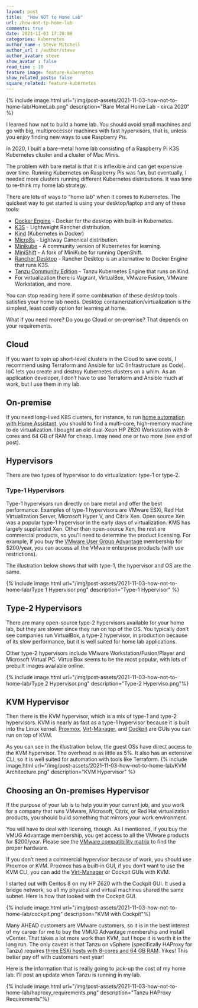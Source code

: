 ```yaml
---
layout: post
title:  "How NOT to Home Lab"
url: /how-not-tp-home-lab
comments: true
date: 2021-11-03 17:20:08
categories: kubernetes
author_name : Steve Mitchell
author_url : /author/steve
author_avatar: steve
show_avatar : false
read_time : 10
feature_image: feature-kubernetes
show_related_posts: false
square_related: feature-kubernetes
---
```

{% include image.html url="/img/post-assets/2021-11-03-how-not-to-home-lab/HomeLab.png" description="Bare Metal Home Lab - circa 2020" %}

I learned how not to build a home lab. You should avoid small machines and go with big, multiprocessor machines with fast hypervisors, that is, unless you enjoy finding new ways to use Raspberry Pis.

In 2020, I built a bare-metal home lab consisting of a Raspberry Pi K3S Kubernetes cluster and a cluster of Mac Minis.

The problem with bare metal is that it is inflexible and can get expensive over time. Running Kubernetes on Raspberry Pis was fun, but eventually, I needed more clusters running different Kubernetes distributions. It was time to re-think my home lab strategy.

There are lots of ways to “home lab” when it comes to Kubernetes. The quickest way to get started is using your desktop/laptop and any of these tools:

* <a href="https://birthday.play-with-docker.com/kubernetes-docker-desktop/">Docker Engine</a> - Docker for the desktop with built-in Kubernetes.
* <a href="https://k3s.io">K3S</a> - Lightweight Rancher distribution.
* <a href="https://kind.sigs.k8s.io">Kind</a> (Kubernetes in Docker)
* <a href="https://microk8s.io">Micro8s</a> - Lightway Canonical distribution.
* <a href="https://minikube.sigs.k8s.io/docs/start/">Minikube</a> - A community version of Kubernetes for learning. 
* <a href="https://github.com/minishift/minishift">MiniShift</a> - A fork of MiniKube for running OpenShift.
* <a href="https://rancherdesktop.io">Rancher Desktop</a> - Rancher Desktop is an alternative to Docker Engine that runs K3S.
* <a href="https://tanzucommunityedition.io">Tanzu Community Edition</a> - Tanzu Kubernetes Engine that runs on Kind.
* For virtualization there is Vagrant, VirtualBox, VMware Fusion, VMware Workstation, and more.

You can stop reading here if some combination of these desktop tools satisfies your home lab needs. Desktop containerization/virtualization is the simplest, least costly option for learning at home.

What if you need more? Do you go Cloud or on-premise? That depends on your requirements.
## Cloud
If you want to spin up short-level clusters in the Cloud to save costs, I recommend using Terraform and Ansible for IaC (Infrastructure as Code). IoC lets you create and destroy Kubernetes clusters on a whim. As an application developer, I don’t have to use Terraform and Ansible much at work, but I use them in my lab.
## On-premise
If you need long-lived K8S clusters, for instance, to run <a href="https://www.youtube.com/watch?v=icyTnoonRqI">home automation with Home Assistant</a>, you should to find a multi-core, high-memory machine to do virtualization. I bought an old dual-Xeon HP Z620 Workstation with 8-cores and 64 GB of RAM for cheap. I may need one or two more (see end of post).
## Hypervisors
There are two types of hypervisor to do virtualization: type-1 or type-2.
### Type-1 Hypervisors
Type-1 hypervisors run directly on bare metal and offer the best performance. Examples of type-1 hypervisors are VMware ESXi, Red Hat Virtualization Server, Microsoft Hyper V, and Citrix Xen. Open source Xen was a popular type-1 hypervisor in the early days of virtualization. KMS has largely supplanted Xen. Other than open-source Xen, the rest are commercial products, so you’ll need to determine the product licensing. For example, if you buy the <a href="https://www.vmug.com/membership/vmug-advantage-membership/">VMware User Group Advantage</a> membership for $200/year, you can access all the VMware enterprise products (with use restrictions).

The illustration below shows that with type-1, the hypervisor and OS are the same. 

{% include image.html url="/img/post-assets/2021-11-03-how-not-to-home-lab/Type 1 Hypervisor.png" description="Type-1 Hypervisor" %}
## Type-2 Hypervisors
There are many open-source type-2 hypervisors available for your home lab, but they are slower since they run on top of the OS.  You typically don’t see companies run VirtualBox, a type-2 hypervisor, in production because of its slow performance, but it is well suited for home lab applications. 

Other type-2 hypervisors include VMware Workstation/Fusion/Player and Microsoft Virtual PC. VirtualBox seems to be the most popular, with lots of prebuilt images available online.

{% include image.html url="/img/post-assets/2021-11-03-how-not-to-home-lab/Type 2 Hypervisor.png" description="Type-2 Hyperviso.png"%}
## KVM Hypervisor
Then there is the KVM hypervisor, which is a mix of type-1 and type-2 hypervisors. KVM is nearly as fast as a type-1 hypervisor because it is built into the Linux kernel. <a href="https://www.proxmox.com/en/">Proxmox</a>, <a href="https://virt-manager.org">Virt-Manager</a>, and <a href="https://cockpit-project.org">Cockpit</a> are GUIs you can run on top of KVM.

As you can see in the illustration below, the guest OSs have direct access to the KVM hypervisor. The overhead is as little as 5%. It also has an extensive CLI, so it is well suited for automation with tools like Terraform.
{% include image.html url="/img/post-assets/2021-11-03-how-not-to-home-lab/KVM Architecture.png" description="KVM Hypervisor" %}
## Choosing an On-premises Hypervisor
If the purpose of your lab is to help you in your current job, and you work for a company that runs VMware, Microsoft, Citrix, or Red Hat virtualization products, you should build something that mirrors your work environment. 

You will have to deal with licensing, though. As I mentioned, if you buy the VMUG Advantage membership, you get access to all the VMware products for $200/year. Please see the <a href="https://www.vmware.com/resources/compatibility/search.php">VMware compatibility matrix</a> to find the proper hardware.

If you don’t need a commercial hypervisor because of work, you should use Proxmox or KVM. Proxmox has a built-in GUI, if you don’t want to use the KVM CLI,  you can add the <a href="https://virt-manager.org">Virt-Manager</a> or Cockpit GUIs with KVM.

I started out with Centos 8 on my HP Z620 with the Cockpit GUI. It used a bridge network, so all my physical and virtual machines shared the same subnet. Here is how that looked with the Cockpit GUI. 

{% include image.html url="/img/post-assets/2021-11-03-how-not-to-home-lab/cockpit.png" description="KVM with Cockpit"%}

Many AHEAD customers are VMware customers, so it is in the best interest of my career for me to buy the VMUG Advantage membership and install vCenter. That takes a lot more work than KVM, but I hope it is worth it in the long run. The only caveat is that Tanzu on vSphere (specifically HAProxy for Tanzu) requires <a href="https://docs.vmware.com/en/VMware-vSphere/7.0/vmware-vsphere-with-tanzu/GUID-C3048E95-6E9D-4AC3-BE96-44446D288A7D.html#GUID-C3048E95-6E9D-4AC3-BE96-44446D288A7D">three ESXi hosts with 8-cores and 64 GB RAM</a>. Yikes! This better pay off with customers next year! 


Here is the information that is really going to jack-up the cost of my home lab. I’ll post an update when Tanzu is running in my lab.

{% include image.html url="/img/post-assets/2021-11-03-how-not-to-home-lab/haproxy_requirements.png" description="Tanzu HAProxy Requirements"%}
